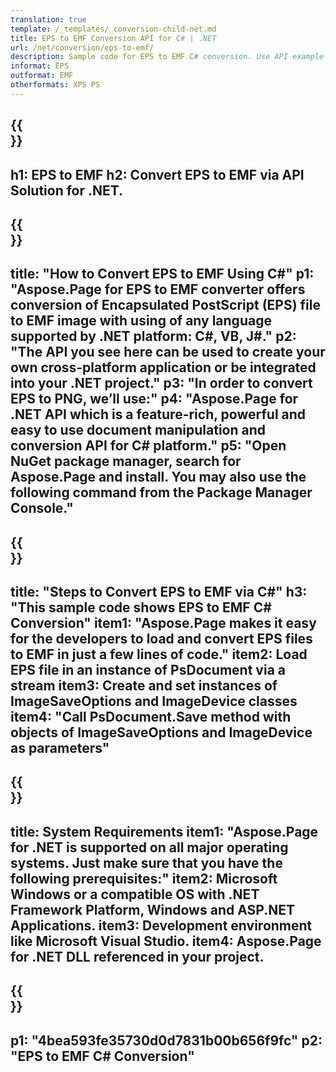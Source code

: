 ```yaml
---
translation: true
template: /_templates/_conversion-child-net.md
title: EPS to EMF Conversion API for C# | .NET
url: /net/conversion/eps-to-emf/ 
description: Sample code for EPS to EMF C# conversion. Use API example code for batch EPS files to EMF conversion within VB.NET, Asp.NET or any .NET based application.
informat: EPS
outformat: EMF
otherformats: XPS PS
---
```


{{<section banner>}}
---
h1: EPS to EMF
h2: Convert EPS to EMF via API Solution for .NET.
---

{{<section overview>}}
---
title: "How to Convert EPS to EMF Using C#"
p1: "Aspose.Page for EPS to EMF converter offers conversion of Encapsulated PostScript (EPS) file to EMF image with using of any language supported by .NET platform: C#, VB, J#."
p2: "The API you see here can be used to create your own cross-platform application or be integrated into your .NET project."
p3: "In order to convert EPS to PNG, we’ll use:"
p4: "Aspose.Page for .NET API which is a feature-rich, powerful and easy to use document manipulation and conversion API for C# platform."
p5: "Open NuGet package manager, search for Aspose.Page and install. You may also use the following command from the Package Manager Console."
---

{{<section feature1>}}
---
title: "Steps to Convert EPS to EMF via C#"
h3: "This sample code shows EPS to EMF C# Conversion"
item1: "Aspose.Page makes it easy for the developers to load and convert EPS files to EMF in just a few lines of code."
item2: Load EPS file in an instance of PsDocument via a stream
item3: Create and set instances of ImageSaveOptions and ImageDevice classes
item4: "Call PsDocument.Save method with objects of ImageSaveOptions and ImageDevice as parameters"
---

{{<section feature2>}}
---
title: System Requirements
item1: "Aspose.Page for .NET is supported on all major operating systems. Just make sure that you have the following prerequisites:"
item2: Microsoft Windows or a compatible OS with .NET Framework Platform, Windows and ASP.NET Applications.
item3: Development environment like Microsoft Visual Studio.
item4: Aspose.Page for .NET DLL referenced in your project.
---

{{<section gist>}}
---
p1: "4bea593fe35730d0d7831b00b656f9fc"
p2: "EPS to EMF C# Conversion"
---
